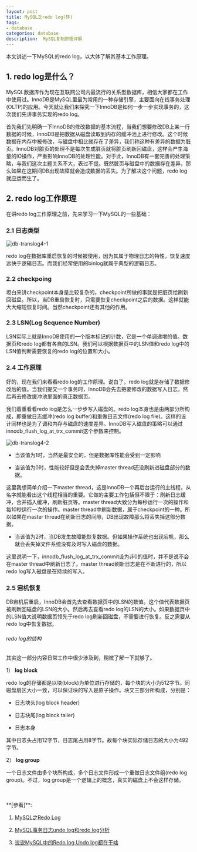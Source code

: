 ```yaml
---
layout: post
title: MySQL之redo log(转)
tags:
- database
categories: database
description:  MySQL复制原理详解
---
```



本文讲述一下MySQL的redo log，以大体了解其基本工作原理。




<!-- more -->

## 1. redo log是什么？
MySQL数据库作为现在互联网公司内最流行的关系型数据库，相信大家都在工作中使用过。InnoDB是MySQL里最为常用的一种存储引擎，主要面向在线事务处理(OLTP)的应用。今天就让我们来探究一下InnoDB是如何一步一步实现事务的，这次我们先讲事务实现的redo log。

首先我们先明确一下InnoDB的修改数据的基本流程，当我们想要修改DB上某一行数据的时候，InnoDB是把数据从磁盘读取到内存的缓冲池上进行修改。这个时候数据在内存中被修改，与磁盘中相比就存在了差异，我们称这种有差异的数据为脏页。InnoDB对脏页的处理不是每次生成脏页就将脏页刷新回磁盘，这样会产生海量的IO操作，严重影响InnoDB的处理性能。对于此，InnoDB有一套完善的处理策略，与我们这次主题关系不大，表过不提。既然脏页与磁盘中的数据存在差异，那么如果在这期间DB出现故障就会造成数据的丢失。为了解决这个问题，redo log就应运而生了。




## 2. redo log工作原理
在讲redo log工作原理之前，先来学习一下MySQL的一些基础：

### 2.1 日志类型

![db-translog4-1](https://ivanzz1001.github.io/records/assets/img/db/db_translog4_1.png)

redo log在数据库重启恢复的时候被使用，因为其属于物理日志的特性，恢复速度远快于逻辑日志。而我们经常使用的binlog就属于典型的逻辑日志。

### 2.2 checkpoing
坦白来讲checkpoint本身是比较复杂的，checkpoint所做的事就是把脏页给刷新回磁盘。所以，当DB重启恢复时，只需要恢复checkpoint之后的数据。这样就能大大缩短恢复时间。当然checkpoint还有其他的作用。

### 2.3 LSN(Log Sequence Number)
LSN实际上就是InnoDB使用的一个版本标记的计数，它是一个单调递增的值。数据页和redo log都有各自的LSN。我们可以根据数据页中的LSN值和redo log中的LSN值判断需要恢复的redo log的位置和大小。

### 2.4 工作原理
好的，现在我们来看看redo log的工作原理。说白了，redo log就是存储了数据修改后的值。当我们提交一个事务时，InnoDB会先去把要修改的数据写入日志，然后再去修改缓冲池里面的真正数据页。

我们着重看看redo log是怎么一步步写入磁盘的。redo log本身也是由两部分所构成，即重做日志缓冲(redo log buffer)和重做日志文件(redo log file)。这样的设计同样也是为了调和内存与磁盘的速度差异。InnoDB写入磁盘的策略可以通过innodb_flush_log_at_trx_commit这个参数来控制。

![db-translog4-2](https://ivanzz1001.github.io/records/assets/img/db/db_translog4_2.png)

* 当该值为1时，当然是最安全的，但是数据库性能会受到一定影响

* 当该值为0时，性能较好但是会丢失掉master thread还没刷新进磁盘部分的数据。

这里我想简单介绍一下master thread，这是InnoDB一个再后台运行的主线程，从名字就能看出这个线程相当的重要。它做的主要工作包括但不限于：刷新日志缓冲，合并插入缓冲，刷新脏页等。master thread大致分为每秒运行一次的操作和每10秒运行一次的操作。master thread中刷新数据，属于checkpoint的一种。所以如果在master thread在刷新日志的间隙，DB出现故障那么将丢失掉这部分数据。 


* 当该值为2时，当DB发生故障能恢复数据。但如果操作系统也出现宕机，那么就会丢失掉文件系统没有及时写入磁盘的数据。

这里说明一下，innodb_flush_log_at_trx_commit设为非0的值时，并不是说不会在master thread中刷新日志了。master thread刷新日志是在不断进行的，所以redo log写入磁盘是在持续的写入。


### 2.5 宕机恢复
DB宕机后重启，InnoDB会首先去查看数据页中的LSN的数值。这个值代表数据页被刷新回磁盘的LSN的大小。然后再去查看redo log的LSN的大小。如果数据页中的LSN值大说明数据页领先于redo log刷新回磁盘，不需要进行恢复。反之需要从redo log中恢复数据。

###### redo log的结构
其实这一部分内容日常工作中很少涉及到，稍微了解一下就够了。

1） **log block**

redo log的存储都是以块(block)为单位进行存储的，每个块的大小为512字节。同磁盘扇区大小一致，可以保证块的写入是原子操作。块又三部分所构成，分别是：

* 日志块头(log block header)

* 日志块尾(log block tailer)

* 日志本身

其中日志头占用12字节，日志尾占用8字节。故每个块实际存储日志的大小为492字节。

2） **log group**

一个日志文件由多个块所构成，多个日志文件形成一个重做日志文件组(redo log group)。不过，log group是一个逻辑上的概念，真实的磁盘上不会这样存储。




<br />
<br />
**[参看]**:

1. [MySQL之Redo Log](https://zhuanlan.zhihu.com/p/86555990)

2. [MySQL事务日志undo log和redo log分析](https://blog.csdn.net/lzw2016/article/details/89420391)

3. [说说MySQL中的Redo log Undo log都在干啥](https://www.cnblogs.com/xinysu/p/6555082.html)

<br />
<br />
<br />

